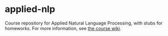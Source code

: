 applied-nlp
===========

Course repository for Applied Natural Language Processing, with stubs for homeworks. For more information, see [the course wiki](https://github.com/utcompling/applied-nlp/wiki).

